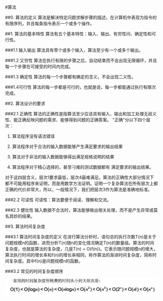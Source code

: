 #算法

##0. 算法的定义
算法是解决特定问题求解步骤的描述，在计算机中表现为指令的有限序列，并且每条指令表示一个或多个操作。

##1. 算法的基本特性
算法有五个基本特性：输入、输出、有穷性问、确定性和可行性。

###1.1 输入输出
算法具有零个或多个输入，算法至少有一个或多个输出。

###1.2 又穷性
算法在执行有限的步骤之后，自动结束而不会出现无限循环，并且每一个步骤在可接受的时间内完成。

###1.3 确定性
算法的每一个步骤都有确定的含义，不会出现二义性。

###1.4可行性
算法的每一步都是可行的，也就是说，每一步都能通过执行有限次完成。


##2. 算法设计的要求

###2.1 正确性
算法的正确性是指算法至少应该具有输入、输出和加工处理无歧义性、能正确反映问题的需求、能够得到问题的正确答案。
"正确"分以下四个层次：

1. 算法程序没有语法错误

2. 算法程序对于合法的输入数据能够产生满足要求的输出结果

3. 算法对于非法的输入数据能够得出满足规格说明的结果

4. 算法程序对于精心选择的，甚至刁难的测试数据都有 满足要求的输出结果。

对于这四层含义，层次1要求最低，层次4最难满足。算法的正确性大部分情况下都不可能用程序来证明，而是用数学方法证明。证明一个复杂算法在所有层次上都正确的代价非常大，所以，一般情况下，我们把层次3作为算法是准确地标准。

###2.2 可读性
可读性：算法要便于阅读、理解和交流。

###2.3 健壮性
输入数据不合法时，算法能够做出相关处理，而不是产生异常或莫名其妙的结果。


##3. 算法时间复杂度

###3.1  算法时间复杂度的定义
在进行算法分析时，语句总的执行次数T(n)是关于问题规模n的函数，进而分析T(n)随n的变化情况确定T(n)的数量级。算法的时间复杂度，也就是算法的复杂度，几座T(n) = O(f(n))。它表示随问题规模n的增大，算法执行时间的增长率和f(n)的增长率相同，称作算法的渐进时间复杂度，简称时间复杂度。其中f(n)是问题规模n的函数。

###3.2 常见的时间复杂度顺序

![复杂度](./images/1.png)
